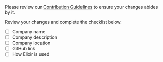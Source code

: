 Please review our [Contribution Guidelines](https://github.com/doomspork/elixir-companies/blob/master/CONTRIBUTING.md) to ensure your changes abides by it.

Review your changes and complete the checklist below.

- [ ] Company name
- [ ] Company description
- [ ] Company location
- [ ] GitHub link
- [ ] How Elixir is used
